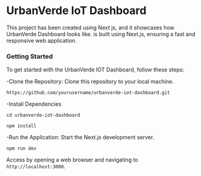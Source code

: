 # UrbanVerde IoT Dashboard

This project has been created using Next js, and it showcases how UrbanVerde Dashboard looks like.
 is built using Next.js, ensuring a fast and responsive web application.

### Getting Started

To get started with the UrbanVerde IOT  Dashboard, follow these steps:

-Clone the Repository: Clone this repository to your local machine.

```https://github.com/yourusername/urbanverde-iot-dashboard.git```

-Install Dependencies

`cd urbanverde-iot-dashboard`

`npm install`

-Run the Application: Start the Next.js development server.


`npm run dev`


Access by opening a web browser and navigating to `http://localhost:3000`.








